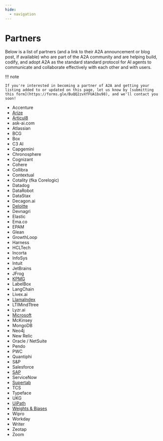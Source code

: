 ```yaml
---
hide:
  - navigation
---
```


# Partners

Below is a list of partners (and a link to their A2A announcement or blog post,
if available) who are part of the A2A community and are helping build, codify,
and adopt A2A as the standard standard protocol for AI agents to communicate and
collaborate effectively with each other and with users.

!!! note

    If you're interested in becoming a partner of A2A and getting your listing added to or updated on this page, let us know by [submitting this form](https://forms.gle/BuQQ2zvXfFUA1bu98), and we'll contact you soon!

- Accenture
- [Arize](https://arize.com/blog/arize-ai-and-future-of-agent-interoperability-embracing-googles-a2a-protocol/)
- [Articul8](https://www.articul8.ai/news/unleashing-the-next-frontier-of-enterprise-ai-introducing-model-mesh-dock-and-inter-lock-and-our-a2-a-partnership-with-google)
- ask-ai.com
- Atlassian
- BCG
- Box
- C3 AI
- Capgemini
- Chronosphere
- Cognizant
- Cohere
- Collibra
- Contextual
- Cotality (fka Corelogic)
- Datadog
- DataRobot
- DataStax
- Decagon.ai
- [Deloitte](https://www.prnewswire.com/news-releases/deloitte-expands-alliances-with-google-cloud-and-servicenow-to-accelerate-agentic-ai-adoption-in-the-enterprise-302423941.html)
- Devnagri
- Elastic
- Ema.co
- EPAM
- Glean
- GrowthLoop
- Harness
- HCLTech
- Incorta
- InfoSys
- Intuit
- JetBrains
- JFrog
- [KPMG](https://kpmg.com/us/en/media/news/kpmg-google-cloud-alliance-expansion-agentspace-adoption.html)
- LabelBox
- LangChain
- Livex.ai
- [LlamaIndex](https://x.com/llama_index/status/1912949446322852185)
- LTIMindTtree
- Lyzr.ai
- [Microsoft](https://www.microsoft.com/en-us/microsoft-cloud/blog/2025/05/07/empowering-multi-agent-apps-with-the-open-agent2agent-a2a-protocol/)
- McKinsey
- MongoDB
- Neo4j
- New Relic
- Oracle / NetSuite
- Pendo
- PWC
- Quantiphi
- S\&P
- Salesforce
- [SAP](https://news.sap.com/2025/04/sap-google-cloud-enterprise-ai-open-agent-collaboration-model-choice-multimodal-intelligence/)
- ServiceNow
- [Supertab](https://www.supertab.co/post/supertab-connect-partners-with-google-cloud-to-enable-ai-agents)
- TCS
- Typeface
- UKG
- [UiPath](https://www.uipath.com/newsroom/uipath-launches-first-enterprise-grade-platform-for-agentic-automation)
- [Weights & Biases](https://wandb.ai/wandb_fc/product-announcements-fc/reports/Powering-Agent-Collaboration-Weights-Biases-Partners-with-Google-Cloud-on-Agent2Agent-Interoperability-Protocol---VmlldzoxMjE3NDg3OA)
- Wipro
- Workday
- Writer
- Zeotap
- Zoom
